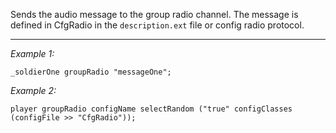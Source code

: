 Sends the audio message to the group radio channel. The message is defined in CfgRadio in the `description.ext` file or config radio protocol.


---
*Example 1:*
```sqf
_soldierOne groupRadio "messageOne";
```

*Example 2:*
```sqf
player groupRadio configName selectRandom ("true" configClasses (configFile >> "CfgRadio"));
```